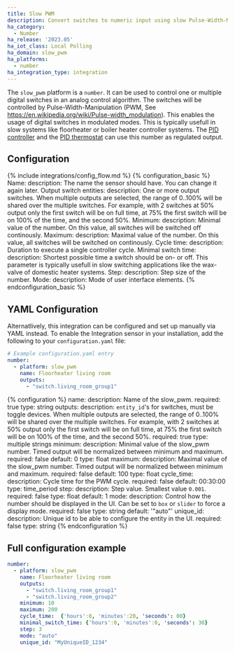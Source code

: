 ```yaml
---
title: Slow PWM
description: Convert switches to numeric input using slow Pulse-Width-Modulation
ha_category:
  - Number
ha_release: '2023.05'
ha_iot_class: Local Polling
ha_domain: slow_pwm
ha_platforms:
  - number
ha_integration_type: integration
---
```


The `slow_pwm` platform is a `number`. It can be used to control one or multiple digital switches in an analog control algorithm. 
The switches will be controlled by Pulse-Width-Manipulation (PWM, See https://en.wikipedia.org/wiki/Pulse-width_modulation). 
This enables the usage of digital switches in modulated modes. This is typically usefull in slow systems like floorheater or boiler heater controller systems. The [PID controller](/integrations/pid_controller) and the [PID thermostat](/integrations/pid_thermostat)  can use this number as regulated output. 

## Configuration
{% include integrations/config_flow.md %}
{% configuration_basic %}
Name:
  description: The name the sensor should have. You can change it again later.
Output switch entities:
  description: One or more output switches. When multiple outputs are selected, the range of 0..100% will be shared over the multiple switches. For example, with 2 switches at 50% output only the first switch will be on full time, at 75% the first switch will be on 100% of the time, and the second 50%.
Minimum:
  description: Minimal value of the number. On this value, all switches will be switched off continously.
Maximum:
  description: Maximal value of the number. On this value, all switches will be switched on continously.
Cycle time:
  description: Duration to execute a single controller cycle.
Minimal switch time:
  description: Shortest possible time a switch should be on- or off. This parameter is typically usefull in slow switching applications like the wax-valve of domestic heater systems.
Step:
  description: Step size of the number.
Mode: 
  description: Mode of user interface elements.
{% endconfiguration_basic %}

## YAML Configuration

Alternatlively, this integration can be configured and set up manually via YAML
instead. To enable the Integration sensor in your installation, add the
following to your `configuration.yaml` file:

```yaml
# Example configuration.yaml entry
number:
  - platform: slow_pwm
    name: Floorheater living room
    outputs:
      - "switch.living_room_group1"
``` 

{% configuration %}
name:
  description: Name of the slow_pwm.
  required: true
  type: string
outputs:
  description: `entity_id`'s for switches, must be toggle devices. When multiple outputs are selected, the range of 0..100% will be shared over the multiple switches. For example, with 2 switches at 50% output only the first switch will be on full time, at 75% the first switch will be on 100% of the time, and the second 50%.
  required: true
  type: multiple strings
minimum:
  description: Minimal value of the slow_pwm number. Timed output will be normalized between minimum and maximum.
  required: false
  default: 0
  type: float
maximum:
  description: Maximal value of the slow_pwm number. Timed output will be normalized between minimum and maximum.
  required: false
  default: 100
  type: float
cycle_time:
  description: Cycle time for the PWM cycle.
  required: false
  default: 00:30:00
  type: time_period
step:
  description: Step value. Smallest value `0.001`.
  required: false
  type: float
  default: 1
mode:
  description: Control how the number should be displayed in the UI. Can be set to `box` or `slider` to force a display mode.
  required: false
  type: string
  default: '"auto"'
unique_id:
  description: Unique id to be able to configure the entity in the UI.
  required: false
  type: string
{% endconfiguration %}

## Full configuration example

```yaml
number:
  - platform: slow_pwm
    name: Floorheater living room
    outputs:
      - "switch.living_room_group1"
      - "switch.living_room_group2"
    minimum: 10
    maximum: 200
    cycle_time:  {'hours':0, 'minutes':20, 'seconds': 00}
    minimal_switch_time: {'hours':0, 'minutes':0, 'seconds': 30}
    step: 3
    mode: "auto"
    unique_id: "MyUniqueID_1234"
```
